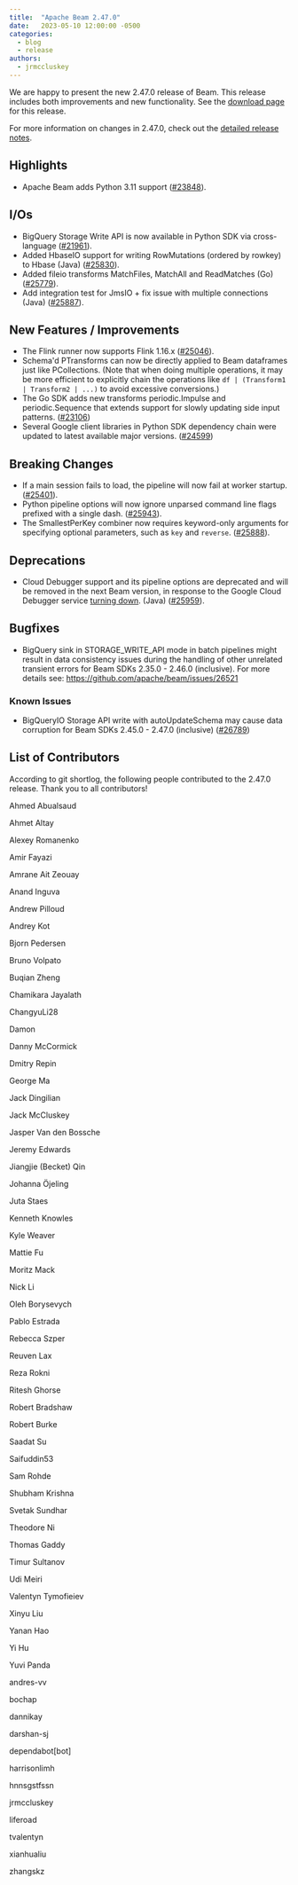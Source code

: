 ```yaml
---
title:  "Apache Beam 2.47.0"
date:   2023-05-10 12:00:00 -0500
categories:
  - blog
  - release
authors:
  - jrmccluskey
---
```

<!--
Licensed under the Apache License, Version 2.0 (the "License");
you may not use this file except in compliance with the License.
You may obtain a copy of the License at
http://www.apache.org/licenses/LICENSE-2.0
Unless required by applicable law or agreed to in writing, software
distributed under the License is distributed on an "AS IS" BASIS,
WITHOUT WARRANTIES OR CONDITIONS OF ANY KIND, either express or implied.
See the License for the specific language governing permissions and
limitations under the License.
-->

We are happy to present the new 2.47.0 release of Beam.
This release includes both improvements and new functionality.
See the [download page](/get-started/downloads/{$DOWNLOAD_ANCHOR}) for this release.

<!--more-->

For more information on changes in 2.47.0, check out the [detailed release notes](https://github.com/apache/beam/milestone/10).

## Highlights

* Apache Beam adds Python 3.11 support ([#23848](https://github.com/apache/beam/issues/23848)).

## I/Os

* BigQuery Storage Write API is now available in Python SDK via cross-language ([#21961](https://github.com/apache/beam/issues/21961)).
* Added HbaseIO support for writing RowMutations (ordered by rowkey) to Hbase (Java) ([#25830](https://github.com/apache/beam/issues/25830)).
* Added fileio transforms MatchFiles, MatchAll and ReadMatches (Go) ([#25779](https://github.com/apache/beam/issues/25779)).
* Add integration test for JmsIO + fix issue with multiple connections (Java) ([#25887](https://github.com/apache/beam/issues/25887)).

## New Features / Improvements

* The Flink runner now supports Flink 1.16.x ([#25046](https://github.com/apache/beam/issues/25046)).
* Schema'd PTransforms can now be directly applied to Beam dataframes just like PCollections.
  (Note that when doing multiple operations, it may be more efficient to explicitly chain the operations
  like `df | (Transform1 | Transform2 | ...)` to avoid excessive conversions.)
* The Go SDK adds new transforms periodic.Impulse and periodic.Sequence that extends support
  for slowly updating side input patterns. ([#23106](https://github.com/apache/beam/issues/23106))
* Several Google client libraries in Python SDK dependency chain were updated to latest available major versions. ([#24599](https://github.com/apache/beam/pull/24599))

## Breaking Changes

* If a main session fails to load, the pipeline will now fail at worker startup. ([#25401](https://github.com/apache/beam/issues/25401)).
* Python pipeline options will now ignore unparsed command line flags prefixed with a single dash. ([#25943](https://github.com/apache/beam/issues/25943)).
* The SmallestPerKey combiner now requires keyword-only arguments for specifying optional parameters, such as `key` and `reverse`. ([#25888](https://github.com/apache/beam/issues/25888)).

## Deprecations

* Cloud Debugger support and its pipeline options are deprecated and will be removed in the next Beam version,
  in response to the Google Cloud Debugger service [turning down](https://cloud.google.com/debugger/docs/deprecations). (Java) ([#25959](https://github.com/apache/beam/issues/25959)).

## Bugfixes

* BigQuery sink in STORAGE_WRITE_API mode in batch pipelines might result in data consistency issues during the handling of other unrelated transient errors for Beam SDKs 2.35.0 - 2.46.0 (inclusive). For more details see: https://github.com/apache/beam/issues/26521

### Known Issues

* BigQueryIO Storage API write with autoUpdateSchema may cause data corruption for Beam SDKs 2.45.0 - 2.47.0 (inclusive) ([#26789](https://github.com/apache/beam/issues/26789))

## List of Contributors

According to git shortlog, the following people contributed to the 2.47.0 release. Thank you to all contributors!

Ahmed Abualsaud

Ahmet Altay

Alexey Romanenko

Amir Fayazi

Amrane Ait Zeouay

Anand Inguva

Andrew Pilloud

Andrey Kot

Bjorn Pedersen

Bruno Volpato

Buqian Zheng

Chamikara Jayalath

ChangyuLi28

Damon

Danny McCormick

Dmitry Repin

George Ma

Jack Dingilian

Jack McCluskey

Jasper Van den Bossche

Jeremy Edwards

Jiangjie (Becket) Qin

Johanna Öjeling

Juta Staes

Kenneth Knowles

Kyle Weaver

Mattie Fu

Moritz Mack

Nick Li

Oleh Borysevych

Pablo Estrada

Rebecca Szper

Reuven Lax

Reza Rokni

Ritesh Ghorse

Robert Bradshaw

Robert Burke

Saadat Su

Saifuddin53

Sam Rohde

Shubham Krishna

Svetak Sundhar

Theodore Ni

Thomas Gaddy

Timur Sultanov

Udi Meiri

Valentyn Tymofieiev

Xinyu Liu

Yanan Hao

Yi Hu

Yuvi Panda

andres-vv

bochap

dannikay

darshan-sj

dependabot[bot]

harrisonlimh

hnnsgstfssn

jrmccluskey

liferoad

tvalentyn

xianhualiu

zhangskz